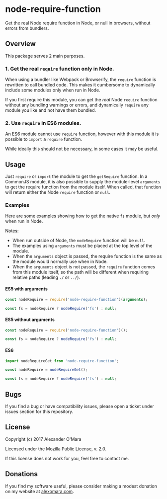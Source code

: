 # node-require-function

Get the real Node require function in Node, or null in browsers, without errors from bundlers.


## Overview

This package serves 2 main purposes.

### 1. Get the real `require` function only in Node.

When using a bundler like Webpack or Browserify, the `require` function is rewritten to call bundled code. This makes it cumbersome to dynamically include some modules only when run in Node.

If you first require this module, you can get the *real* Node `require` function without any bundling warnings or errors, and dynamically `require` any module you like and not have them bundled.

### 2. Use `require` in ES6 modules.

An ES6 module cannot use `require` function, however with this module it is possible to `import` a `require` function.

While ideally this should not be necessary, in some cases it may be useful.


## Usage

Just `require` or `import` the module to get the `getRequire` function. In a CommonJS module, it is also possible to supply the module-level `arguments` to get the require function from the module itself. When called, that function will return either the Node `require` function or `null`.

### Examples

Here are some examples showing how to get the native `fs` module, but *only* when run in Node.

Notes:
 - When run outside of Node, the `nodeRequire` function will be `null`.
 - The examples using `arguments` must be placed at the top level of the module.
 - When the `arguments` object is passed, the require function is the same as the module would normally use when in Node.
 - When the `arguments` object is not passed, the `require` function comes from this module itself, so the path will be different when requiring relative paths (leading `./` or `../`).

#### ES5 with arguments

```js
const nodeRequire = require('node-require-function')(arguments);

const fs = nodeRequire ? nodeRequire('fs') : null;
```

#### ES5 without arguments

```js
const nodeRequire = require('node-require-function')();

const fs = nodeRequire ? nodeRequire('fs') : null;
```

#### ES6

```js
import nodeRequireGet from 'node-require-function';

const nodeRequire = nodeRequireGet();

const fs = nodeRequire ? nodeRequire('fs') : null;
```


## Bugs

If you find a bug or have compatibility issues, please open a ticket under issues section for this repository.


## License

Copyright (c) 2017 Alexander O'Mara

Licensed under the Mozilla Public License, v. 2.0.

If this license does not work for you, feel free to contact me.


## Donations

If you find my software useful, please consider making a modest donation on my website at [alexomara.com](http://alexomara.com).
